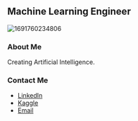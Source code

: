 ## Machine Learning Engineer 

![1691760234806](https://github.com/mmmarchetti/mmmarchetti/assets/42682612/828a293d-7022-4416-b23c-941f97caa420)

### About Me
Creating Artificial Intelligence.

### Contact Me
- [LinkedIn](https://www.linkedin.com/in/mmmarchetti/)
- [Kaggle](https://www.kaggle.com/mmmarchetti)
- [Email](mailto:marcosmartins.marchetti@gmail.com)
